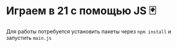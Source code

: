 # Играем в 21 с помощью JS 🃏

Для работы потребуется установить пакеты через 
`npm install` и запустить `main.js`
